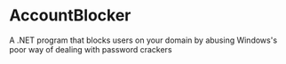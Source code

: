 # AccountBlocker
A .NET program that blocks users on your domain by abusing Windows's poor way of dealing with password crackers
